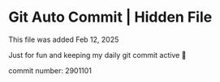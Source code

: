 # Git Auto Commit | Hidden File

This file was added Feb 12, 2025

Just for fun and keeping my daily git commit active 🤪

commit number: 2901101
